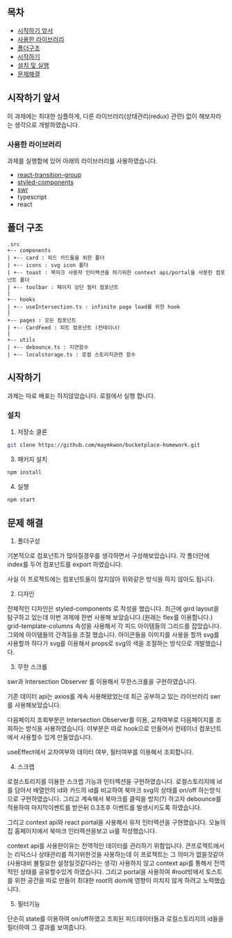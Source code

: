 ## 목차

* [시작하기 앞서](#summary)
* [사용한 라이브러리](#use-lib)
* [폴더구조](#structure)
* [시작하기](#start)
* [설치 및 실행](#install)
* [문제해결](#solution)



## 시작하기 앞서 <a name="summary"></a>
이 과제에는 최대한 심플하게, 다른 라이브러리(상태관리(redux) 관련) 없이 해보자라는 생각으로 개발하였습니다.



### 사용한 라이브러리 <a name="use-lib"></a>
과제를 실행함에 있어 아래의 라이브러리를 사용하였습니다.

* [react-transition-group](https://reactcommunity.org/react-transition-group/)
* [styled-components](https://styled-components.com/)
* [swr](https://swr.vercel.app/)
* typescript
* react

## 폴더 구조 <a name="structure"></a>

```
.src
+-- components
| +-- card : 피드 카드들을 위한 폴더
| +-- icons : svg icon 폴더
| +-- toast : 북마크 사용자 인터렉션을 하기위한 context api/portal을 사용한 컴포넌트 폴더
| +-- toolbar : 페이지 상단 필터 컴포넌트
|
+-- hooks
| +-- useIntersection.ts : infinite page load를 위한 hook
|
+-- pages : 모든 컴포넌트
| +-- CardFeed : 피트 컴포넌트 (컨테이너)
|
+-- utils
| +-- debounce.ts : 지연함수
| +-- localstorage.ts : 로컬 스토리지관련 함수

```


## 시작하기 <a name="start"></a>

과제는 따로 배포는 하지않았습니다.
로컬에서 실행 합니다.


### 설치 <a name="install"></a>

1. 저장소 클론
```sh
git clone https://github.com/maymkwon/bucketplace-homework.git
```
3. 패키지 설치
```sh
npm install
```
4. 실행
```sh
npm start
```


## 문제 해결 <a name="solution"></a>

1. 폴더구성

기본적으로 컴포넌트가 많아질경우를 생각하면서 구성해보았습니다.
각 폴더안에 index를 두어 컴포넌트를 export 하였습니다.

사실 이 프로젝트에는 컴포넌트들이 많지않아 위와같은 방식을 하지 않아도 됩니다.

2. 디자인

전체적인 디자인은 styled-components 로 작성을 했습니다.
최근에 gird layout을 탐구하고 있는데 이번 과제에 한번 사용해 보았습니다.(원래는 flex를 이용합니다.)
grid-template-columns 속성을 사용해서 각 피드 아이템들의 그리드를 잡았습니다.
그외에 아이템들의 간격등을 조절 했습니다.
아이콘들을 이미지를 사용을 할까 svg를 사용할까 하다가 svg를 이용해서 props로 svg의 색을 조절하는 방식으로 개발했습니다.

3. 무한 스크롤

swr과 Intersection Observer 를 이용해서 무한스크롤을 구현하였습니다.

기존 데이터 api는 axios를 계속 사용해왔었는데 최근 공부하고 있는 라이브러리 swr를 사용해보았습니다.

다음페이지 조회부분은 Intersection Observer를 이용, 교차여부로 다음페이지를 조회하는 방식을 사용하였습니다.
이부분은 따로 hook으로 만들어서 컨테이너 컴포넌트에서 사용할수 있게 만들었습니다.

useEffect에서 교차여부와 데이터 여부, 필터여부를 이용해서 조회합니다.


4. 스크랩

로컬스토리지를 이용한 스크랩 기능과 인터렉션을 구현하였습니다.
로컬스토리지에 id를 담아서 배열안의 id와 카드의 id를 비교하여 북마크 svg의 상태를 on/off 하는방식으로 구현하였습니다.
그리고 계속해서 북마크를 클릭을 방지(?) 하고자 debounce를 적용하여 마지막이벤트를 받은뒤 0.3초후 이벤트를 발생시키도록 하였습니다.

그리고 context api와 react portal을 사용해서 유저 인터렉션을 구현했습니다.
오늘의 집 홈페이지에서 북마크 인터렉션을보고 ui를 작성했습니다.

context api를 사용한이유는 전역적인 데이터를 관리하기 위함입니다.
큰프로젝트에서는 리덕스나 상태관리를 하기위한것을 사용하는데 
이 프로젝트는 그 의미가 없을것같아(사용대비 불필요한 설정일것같다라는 생각) 사용하지 않고 context api를 통해서 전역적인 상태를 공유할수있게 하였습니다.
그리고 portal을 사용하여 #root밖에서 토스트를 위한 공간을 따로 만들어 최대한 root의 dom에 영향이 미치지 않게 하려고 노력했습니다.

5. 필터기능

단순히 state를 이용하여 on/off하였고 조회된 피드데이터들과 로컬스토리지의 id들을 필터하여 그 결과를 보여줍니다.



